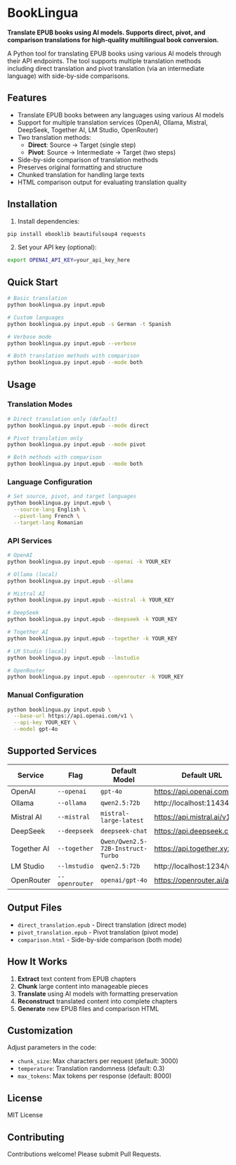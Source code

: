 # BookLingua

**Translate EPUB books using AI models. Supports direct, pivot, and comparison translations for high-quality multilingual book conversion.**

A Python tool for translating EPUB books using various AI models through their API endpoints. The tool supports multiple translation methods including direct translation and pivot translation (via an intermediate language) with side-by-side comparisons.

## Features

- Translate EPUB books between any languages using various AI models
- Support for multiple translation services (OpenAI, Ollama, Mistral, DeepSeek, Together AI, LM Studio, OpenRouter)
- Two translation methods:
  - **Direct**: Source → Target (single step)
  - **Pivot**: Source → Intermediate → Target (two steps)
- Side-by-side comparison of translation methods
- Preserves original formatting and structure
- Chunked translation for handling large texts
- HTML comparison output for evaluating translation quality

## Installation

1. Install dependencies:
```bash
pip install ebooklib beautifulsoup4 requests
```

2. Set your API key (optional):
```bash
export OPENAI_API_KEY=your_api_key_here
```

## Quick Start

```bash
# Basic translation
python booklingua.py input.epub

# Custom languages
python booklingua.py input.epub -s German -t Spanish

# Verbose mode
python booklingua.py input.epub --verbose

# Both translation methods with comparison
python booklingua.py input.epub --mode both
```

## Usage

### Translation Modes

```bash
# Direct translation only (default)
python booklingua.py input.epub --mode direct

# Pivot translation only  
python booklingua.py input.epub --mode pivot

# Both methods with comparison
python booklingua.py input.epub --mode both
```

### Language Configuration

```bash
# Set source, pivot, and target languages
python booklingua.py input.epub \
  --source-lang English \
  --pivot-lang French \
  --target-lang Romanian
```

### API Services

```bash
# OpenAI
python booklingua.py input.epub --openai -k YOUR_KEY

# Ollama (local)
python booklingua.py input.epub --ollama

# Mistral AI
python booklingua.py input.epub --mistral -k YOUR_KEY

# DeepSeek
python booklingua.py input.epub --deepseek -k YOUR_KEY

# Together AI
python booklingua.py input.epub --together -k YOUR_KEY

# LM Studio (local)
python booklingua.py input.epub --lmstudio

# OpenRouter
python booklingua.py input.epub --openrouter -k YOUR_KEY
```

### Manual Configuration

```bash
python booklingua.py input.epub \
  --base-url https://api.openai.com/v1 \
  --api-key YOUR_KEY \
  --model gpt-4o
```

## Supported Services

| Service      | Flag        | Default Model                     | Default URL                     |
|--------------|-------------|-----------------------------------|---------------------------------|
| OpenAI       | `--openai`  | `gpt-4o`                          | https://api.openai.com/v1       |
| Ollama       | `--ollama`  | `qwen2.5:72b`                     | http://localhost:11434/v1       |
| Mistral AI   | `--mistral` | `mistral-large-latest`           | https://api.mistral.ai/v1       |
| DeepSeek     | `--deepseek`| `deepseek-chat`                  | https://api.deepseek.com/v1     |
| Together AI  | `--together`| `Qwen/Qwen2.5-72B-Instruct-Turbo`| https://api.together.xyz/v1     |
| LM Studio    | `--lmstudio`| `qwen2.5:72b`                     | http://localhost:1234/v1        |
| OpenRouter   | `--openrouter`| `openai/gpt-4o`                 | https://openrouter.ai/api/v1    |

## Output Files

- `direct_translation.epub` - Direct translation (direct mode)
- `pivot_translation.epub` - Pivot translation (pivot mode)  
- `comparison.html` - Side-by-side comparison (both mode)

## How It Works

1. **Extract** text content from EPUB chapters
2. **Chunk** large content into manageable pieces
3. **Translate** using AI models with formatting preservation
4. **Reconstruct** translated content into complete chapters
5. **Generate** new EPUB files and comparison HTML

## Customization

Adjust parameters in the code:
- `chunk_size`: Max characters per request (default: 3000)
- `temperature`: Translation randomness (default: 0.3)
- `max_tokens`: Max tokens per response (default: 8000)

## License

MIT License

## Contributing

Contributions welcome! Please submit Pull Requests.
